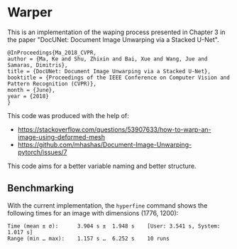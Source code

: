 # Warper

This is an implementation of the waping process presented in Chapter 3 in the
paper "DocUNet: Document Image Unwarping via a Stacked U-Net".

```
@InProceedings{Ma_2018_CVPR,
author = {Ma, Ke and Shu, Zhixin and Bai, Xue and Wang, Jue and Samaras, Dimitris},
title = {DocUNet: Document Image Unwarping via a Stacked U-Net},
booktitle = {Proceedings of the IEEE Conference on Computer Vision and Pattern Recognition (CVPR)},
month = {June},
year = {2018}
}
```

This code was produced with the help of:
- https://stackoverflow.com/questions/53907633/how-to-warp-an-image-using-deformed-mesh
- https://github.com/mhashas/Document-Image-Unwarping-pytorch/issues/7

This code aims for a better variable naming and better structure.

## Benchmarking

With the current implementation, the `hyperfine` command shows the following
times for an image with dimensions (1776, 1200):

```
Time (mean ± σ):      3.904 s ±  1.948 s    [User: 3.541 s, System: 1.017 s]
Range (min … max):    1.157 s …  6.252 s    10 runs
```
